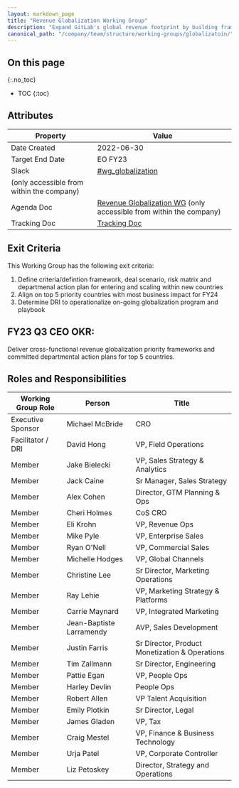 ```yaml
---
layout: markdown_page
title: "Revenue Globalization Working Group"
description: "Expand GitLab's global revenue footprint by building frameworks and systems to expand and focus on 5 priority countries for FY24"
canonical_path: "/company/team/structure/working-groups/globalizatoin/"
---
```


## On this page
{:.no_toc}

- TOC
{:toc}

## Attributes

| Property        | Value           |
|-----------------|-----------------|
| Date Created    | 2022-06-30 |
| Target End Date | EO FY23 |
| Slack           | [#wg_globalization](https://gitlab.slack.com/archives/C03MFFP0Q9J)
 (only accessible from within the company) |
| Agenda Doc    | [Revenue Globalization WG](https://docs.google.com/document/d/1Ul5kvUt3tHiARRpdzS9uOItkgyeQeohpPpwnCPwf4tU/edit#heading=h.pzs8q4jf90f2) (only accessible from within the company) |
| Tracking Doc | [Tracking Doc](https://docs.google.com/spreadsheets/d/14GOJvADjS7R-zonQvx3ejiCgJGsCks3U0IbjwiFChRQ/edit#gid=427771731) | 

## Exit Criteria

This Working Group has the following exit criteria:

1. Define criteria/defintion framework, deal scenario, risk matrix and departmenal action plan for entering and scaling within new countries
1. Align on top 5 priority countries with most business impact for FY24
1. Determine DRI to operationalize on-going globalization program and playbook

## FY23 Q3 CEO OKR: 

Deliver cross-functional revenue globalization priority frameworks and committed departmental action plans for top 5 countries. 


## Roles and Responsibilities

| Working Group Role    | Person                   | Title                                           |
|-----------------------|--------------------------|-------------------------------------------------|
| Executive Sponsor     | Michael McBride          | CRO                                             |
| Facilitator / DRI     | David Hong               | VP, Field Operations                            |
| Member                | Jake Bielecki            | VP, Sales Strategy & Analytics                  |
| Member                | Jack Caine               | Sr Manager, Sales Strategy                      |
| Member                | Alex Cohen               | Director, GTM Planning & Ops                    |
| Member                | Cheri Holmes             | CoS CRO                                         |
| Member                | Eli Krohn                | VP, Revenue Ops                                 | 
| Member                | Mike Pyle                | VP, Enterprise Sales                            |
| Member                | Ryan O'Nell              | VP, Commercial Sales                            | 
| Member                | Michelle Hodges          | VP, Global Channels                             |
| Member                | Christine Lee            | Sr Director, Marketing Operations               | 
| Member                | Ray Lehie                | VP, Marketing Strategy & Platforms              |
| Member                | Carrie Maynard           | VP, Integrated Marketing                        |
| Member                | Jean-Baptiste Larramendy | AVP, Sales Development                          | 
| Member                | Justin Farris            | Sr Director, Product Monetization & Operations  | 
| Member                | Tim Zallmann             | Sr Director, Engineering                        |
| Member                | Pattie Egan              | VP, People Ops                                  |
| Member                | Harley Devlin            | People Ops                                      |
| Member                | Robert Allen             | VP Talent Acquisition                           | 
| Member                | Emily Plotkin            | Sr Director, Legal                              |
| Member                | James Gladen             | VP, Tax                                         |
| Member                | Craig Mestel             | VP, Finance & Business Technology               |
| Member                | Urja Patel               | VP, Corporate Controller                        |
| Member                | Liz Petoskey             | Director, Strategy and Operations               |
